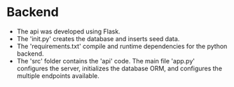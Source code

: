 # Backend

* The api was developed using Flask.
* The 'init.py' creates the database and inserts seed data.
* The 'requirements.txt' compile and runtime dependencies for the python backend.
* The 'src' folder contains the 'api' code. The main file 'app.py' configures the server, initializes the database ORM, and configures the multiple endpoints available.

